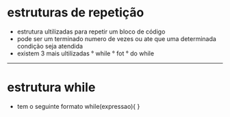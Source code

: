 # estruturas de repetição
- estrutura ultilizadas para repetir um bloco de código
- pode ser um terminado numero de vezes ou ate que uma determinada condição seja atendida
- existem 3 mais ultilizadas 
    ° while
    ° fot
    ° do while


----


# estrutura while
- tem o seguinte formato
    while(expressao){
        <bloco de codigo a ser executado>
    }
    <!-- o bloco vai continuar se repetindo até a expressao ser falsa -->